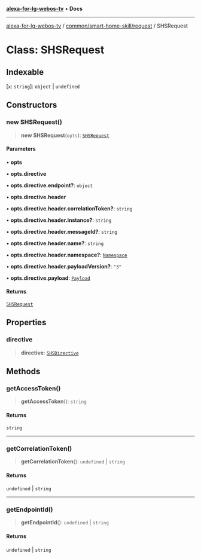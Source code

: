[**alexa-for-lg-webos-tv**](../../../../README.md) • **Docs**

***

[alexa-for-lg-webos-tv](../../../../modules.md) / [common/smart-home-skill/request](../README.md) / SHSRequest

# Class: SHSRequest

## Indexable

 \[`x`: `string`\]: `object` \| `undefined`

## Constructors

### new SHSRequest()

> **new SHSRequest**(`opts`): [`SHSRequest`](SHSRequest.md)

#### Parameters

• **opts**

• **opts.directive**

• **opts.directive.endpoint?**: `object`

• **opts.directive.header**

• **opts.directive.header.correlationToken?**: `string`

• **opts.directive.header.instance?**: `string`

• **opts.directive.header.messageId?**: `string`

• **opts.directive.header.name?**: `string`

• **opts.directive.header.namespace?**: [`Namespace`](../namespaces/SHSDirective/namespaces/Header/type-aliases/Namespace.md)

• **opts.directive.header.payloadVersion?**: `"3"`

• **opts.directive.payload**: [`Payload`](../namespaces/SHSDirective/interfaces/Payload.md)

#### Returns

[`SHSRequest`](SHSRequest.md)

## Properties

### directive

> **directive**: [`SHSDirective`](../interfaces/SHSDirective.md)

## Methods

### getAccessToken()

> **getAccessToken**(): `string`

#### Returns

`string`

***

### getCorrelationToken()

> **getCorrelationToken**(): `undefined` \| `string`

#### Returns

`undefined` \| `string`

***

### getEndpointId()

> **getEndpointId**(): `undefined` \| `string`

#### Returns

`undefined` \| `string`
